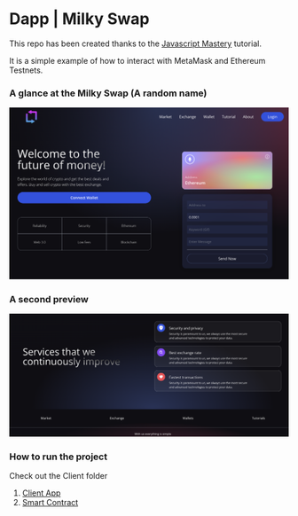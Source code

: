 # Dapp | Milky Swap


This repo has been created thanks to the [Javascript Mastery](https://www.youtube.com/watch?v=Wn_Kb3MR_cU&ab_channel=JavaScriptMastery) tutorial.

It is a simple example of how to interact with MetaMask and Ethereum Testnets.

### A glance at the Milky Swap (A random name)
<img src ="./preview-1.png"> </img>


### A second preview
<img src ="./preview-2.png"> </img>


### How to run the project
Check out the Client folder

1. [Client App](client)
2. [Smart Contract](smart-contract)

